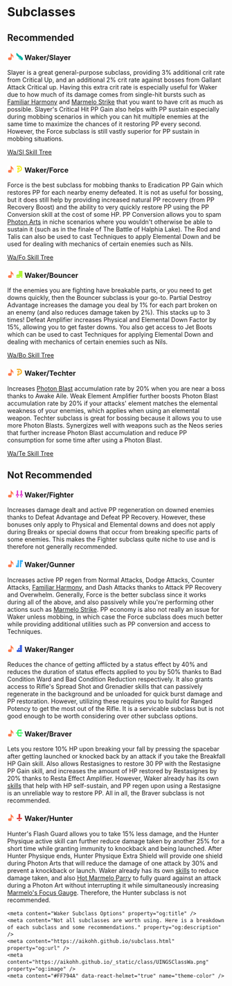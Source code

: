 # Subclasses

## Recommended

### ![wa](_static/class/UINGSClassWa.png) ![sub](_static/class/UINGSClassSl.png) Waker/Slayer
Slayer is a great general-purpose subclass, providing 3% additional crit rate from Critical Up, and an additional 2% crit rate against bosses from Gallant Attack Critical up.
Having this extra crit rate is especially useful for Waker due to how much of its damage comes from single-hit bursts such as [Familiar Harmony](#familiar-harmony) and [Marmelo Strike](#marmelo-strike) that you want to have crit as much as possible.
Slayer's Critical Hit PP Gain also helps with PP sustain especially during mobbing scenarios in which you can hit multiple enemies at the same time to maximize the chances of it restoring PP every second.
However, the Force subclass is still vastly superior for PP sustain in mobbing situations.

[Wa/Sl Skill Tree](https://arks-layer.com/skillsim/ngs/skillcalc.php?29RIIbIVIbIVIbIVIbIVIbIVIbIVIbIVIbIVIbIVIbIV~f~f~f~f~f~f~f~f~f~f~f~f~f~f~f~f~dq~f~f~f~f~dq~f~f~f~f~f~f~f~f~f~f~f~f~4wH2turererererId~f~fIISXI2~f~f~f~f~f~f~f~f~f~f~f~f~f~f~f~f~f~f~f~f~f~f~f~5)

### ![wa](_static/class/UINGSClassWa.png) ![sub](_static/class/UINGSClassFo.png) Waker/Force
Force is the best subclass for mobbing thanks to Eradication PP Gain which restores PP for each nearby enemy defeated.
It is not as useful for bossing, but it does still help by providing increased natural PP recovery (from PP Recovery Boost) and the ability to very quickly restore PP using the PP Conversion skill at the cost of some HP.
PP Conversion allows you to spam [Photon Arts](#photon-arts) in niche scenarios where you wouldn't otherwise be able to sustain it (such as in the finale of The Battle of Halphia Lake).
The Rod and Talis can also be used to cast Techniques to apply Elemental Down and be used for dealing with mechanics of certain enemies such as Nils.

[Wa/Fo Skill Tree](https://arks-layer.com/skillsim/ngs/skillcalc.php?28wIIbIVIbIVIbIVIbIVIbIVIbIVIbIVIbIVIbIV~f~f~f~f~f~f~f~f~f~f~f~f~f~f~f~bhiIber~6eqIbeq~f~f~f~f~dq~f~f~f~f~f~f~f~f~f~f~f~f~4wH2turererererId~f~f~f~f~f~f~f~f~f~f~f~f~f~f~f~f~f~f~f~f~f~f~f~f~f~f~f~f~8)

### ![wa](_static/class/UINGSClassWa.png) ![sub](_static/class/UINGSClassBo.png) Waker/Bouncer
If the enemies you are fighting have breakable parts, or you need to get downs quickly, then the Bouncer subclass is your go-to.
Partial Destroy Advantage increases the damage you deal by 1% for each part broken on an enemy (and also reduces damage taken by 2%). This stacks up to 3 times!
Defeat Amplifier increases Physical and Elemental Down Factor by 15%, allowing you to get faster downs.
You also get access to Jet Boots which can be used to cast Techniques for applying Elemental Down and dealing with mechanics of certain enemies such as Nils.

[Wa/Bo Skill Tree](https://arks-layer.com/skillsim/ngs/skillcalc.php?28JIIbIVIbIVIbIVIbIVIbIVIbIVIbIVIbIVIbIV~f~f~f~f~f~f~f~f~f~f~f~f~f~f~f~f~dq~f~f~f~f~dq~f~f~f~f~f~f~f~dxX~3r~4eIIrIq~f~f~f~5wH2turererererId~f~f~f~f~f~f~f~f~f~f~f~f~f~f~f~f~f~f~f~f~f~f~f~f~f~f~f~f~8)

### ![wa](_static/class/UINGSClassWa.png) ![sub](_static/class/UINGSClassTe.png) Waker/Techter
Increases [Photon Blast](#photon-blast) accumulation rate by 20% when you are near a boss thanks to Awake Aile.
Weak Element Amplifier further boosts Photon Blast accumulation rate by 20% if your attacks' element matches the elemental weakness of your enemies, which applies when using an elemental weapon.
Techter subclass is great for bossing because it allows you to use more Photon Blasts.
Synergizes well with weapons such as the Neos series that further increase Photon Blast accumulation and reduce PP consumption for some time after using a Photon Blast.

[Wa/Te Skill Tree](https://arks-layer.com/skillsim/ngs/skillcalc.php?28AIIbIVIbIVIbIVIbIVIbIVIbIVIbIVIbIVIbIV~f~f~f~f~f~f~f~f~f~f~f~f~f~f~f~f~dq~f~f~f~9SXeIIb~aereq~f~f~f~f~f~f~f~f~f~f~f~f~4wH2turererererId~f~f~f~f~f~f~f~f~f~f~f~f~f~f~f~f~f~f~f~f~f~f~f~f~f~f~f~f~8)

## Not Recommended

### ![wa](_static/class/UINGSClassWa.png) ![sub](_static/class/UINGSClassFi.png) Waker/Fighter
Increases damage dealt and active PP regeneration on downed enemies thanks to Defeat Advantage and Defeat PP Recovery.
However, these bonuses only apply to Physical and Elemental downs and does not apply during Breaks or special downs that occur from breaking specific parts of some enemies.
This makes the Fighter subclass quite niche to use and is therefore not generally recommended.

### ![wa](_static/class/UINGSClassWa.png) ![sub](_static/class/UINGSClassGu.png) Waker/Gunner
Increases active PP regen from Normal Attacks, Dodge Attacks, Counter Attacks, [Familiar Harmony](#familiar-harmony), and Dash Attacks thanks to Attack PP Recovery and Overwhelm. 
Generally, Force is the better subclass since it works during all of the above, and also passively while you're performing other actions such as [Marmelo Strike](#marmelo-strike).
PP economy is also not really an issue for Waker unless mobbing, in which case the Force subclass does much better while providing additional utilities such as PP conversion and access to Techniques.

### ![wa](_static/class/UINGSClassWa.png) ![sub](_static/class/UINGSClassRa.png) Waker/Ranger
Reduces the chance of getting afflicted by a status effect by 40% and reduces the duration of status effects applied to you by 50% thanks to Bad Condition Ward and Bad Condition Reduction respectively.
It also grants access to Rifle's Spread Shot and Grenadier skills that can passively regenerate in the background and be unloaded for quick burst damage and PP restoration.
However, utilizing these requires you to build for Ranged Potency to get the most out of the Rifle.
It is a servicable subclass but is not good enough to be worth considering over other subclass options.

### ![wa](_static/class/UINGSClassWa.png) ![sub](_static/class/UINGSClassBr.png) Waker/Braver
Lets you restore 10% HP upon breaking your fall by pressing the spacebar after getting launched or knocked back by an attack if you take the Breakfall HP Gain skill.
Also allows Restasignes to restore 30 PP with the Restasigne PP Gain skill, and increases the amount of HP restored by Restasignes by 20% thanks to Resta Effect Amplifier.
However, Waker already has its own [skills](#optional-skills) that help with HP self-sustain, and PP regen upon using a Restasigne is an unreliable way to restore PP.
All in all, the Braver subclass is not recommended.

### ![wa](_static/class/UINGSClassWa.png) ![sub](_static/class/UINGSClassHu.png) Waker/Hunter
Hunter's Flash Guard allows you to take 15% less damage, and the Hunter Physique active skill can further reduce damage taken by another 25% for a short time while granting immunity to knockback and being launched.
After Hunter Physique ends, Hunter Physique Extra Shield will provide one shield during Photon Arts that will reduce the damage of one attack by 30% and prevent a knockback or launch.
Waker already has its own [skills](#optional-skills) to reduce damage taken, and also [Hot Marmelo Parry](#hot-marmelo-parry) to fully guard against an attack during a Photon Art without interrupting it while simultaneously increasing [Marmelo's Focus Gauge](#marmelo-strike). 
Therefore, the Hunter subclass is not recommended.


```{raw} html
<meta content="Waker Subclass Options" property="og:title" />
<meta content="Not all subclasses are worth using. Here is a breakdown of each subclass and some recommendations." property="og:description" />
<meta content="https://aikohh.github.io/subclass.html" property="og:url" />
<meta content="https://aikohh.github.io/_static/class/UINGSClassWa.png" property="og:image" />
<meta content="#FF794A" data-react-helmet="true" name="theme-color" />
```
